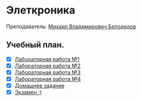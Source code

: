 # Элеткроника
Преподаватель: [Михаил Владимирович Белодедов](https://disk.yandex.ru/d/75MvxbrDZeY6PQ)

## Учебный план.
- [X] [Лабораторная работа №1](https://github.com/mightyK1ngRichard/IU5/tree/master/Term-4/Electronics/Lab-01)
- [X] [Лабораторная работа №2](https://github.com/mightyK1ngRichard/IU5/tree/master/Term-4/Electronics/Lab-02)
- [X] [Лабораторная работа №3](https://github.com/mightyK1ngRichard/IU5/tree/master/Term-4/Electronics/Lab-03)
- [X] [Лабораторная работа №4](https://github.com/mightyK1ngRichard/IU5/tree/master/Term-4/Electronics/Lab-04)
- [X] [Домашнее задание](https://github.com/mightyK1ngRichard/IU5/tree/master/Term-4/Electronics/Homework)
- [X] [Экзамен :)](https://github.com/mightyK1ngRichard/IU5/tree/master/Term-4/Electronics/Exam)